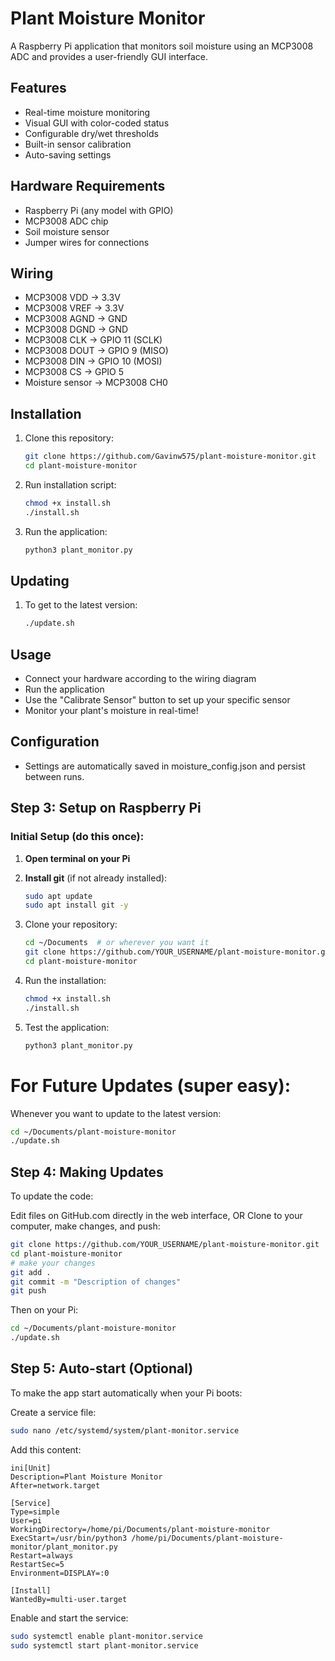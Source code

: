 # Plant Moisture Monitor

A Raspberry Pi application that monitors soil moisture using an MCP3008 ADC and provides a user-friendly GUI interface.

## Features
- Real-time moisture monitoring
- Visual GUI with color-coded status
- Configurable dry/wet thresholds
- Built-in sensor calibration
- Auto-saving settings

## Hardware Requirements
- Raspberry Pi (any model with GPIO)
- MCP3008 ADC chip
- Soil moisture sensor
- Jumper wires for connections

## Wiring
- MCP3008 VDD → 3.3V
- MCP3008 VREF → 3.3V
- MCP3008 AGND → GND
- MCP3008 DGND → GND
- MCP3008 CLK → GPIO 11 (SCLK)
- MCP3008 DOUT → GPIO 9 (MISO)
- MCP3008 DIN → GPIO 10 (MOSI)
- MCP3008 CS → GPIO 5
- Moisture sensor → MCP3008 CH0

## Installation
1. Clone this repository:
   ```bash
   git clone https://github.com/Gavinw575/plant-moisture-monitor.git
   cd plant-moisture-monitor

2. Run installation script:
   ```bash
   chmod +x install.sh
   ./install.sh

3. Run the application:
   ```bash
   python3 plant_monitor.py


## Updating
1. To get to the latest version:
   ```bash
   ./update.sh
   
## Usage

- Connect your hardware according to the wiring diagram
- Run the application
- Use the "Calibrate Sensor" button to set up your specific sensor
- Monitor your plant's moisture in real-time!

## Configuration
- Settings are automatically saved in moisture_config.json and persist between runs.

## Step 3: Setup on Raspberry Pi

### Initial Setup (do this once):

1. **Open terminal on your Pi**

2. **Install git** (if not already installed):
   ```bash
   sudo apt update
   sudo apt install git -y

3. Clone your repository:
   ```bash
   cd ~/Documents  # or wherever you want it
   git clone https://github.com/YOUR_USERNAME/plant-moisture-monitor.git
   cd plant-moisture-monitor

4. Run the installation:
   ```bash
   chmod +x install.sh
   ./install.sh

5. Test the application:
   ```bash
   python3 plant_monitor.py


# For Future Updates (super easy):
Whenever you want to update to the latest version:
   ```bash
   cd ~/Documents/plant-moisture-monitor
   ./update.sh
   ```
## Step 4: Making Updates
To update the code:

Edit files on GitHub.com directly in the web interface, OR
Clone to your computer, make changes, and push:
   ```bash
git clone https://github.com/YOUR_USERNAME/plant-moisture-monitor.git
cd plant-moisture-monitor
# make your changes
git add .
git commit -m "Description of changes"
git push
   ```

Then on your Pi:
   ```bash
   cd ~/Documents/plant-moisture-monitor
   ./update.sh
   ```
## Step 5: Auto-start (Optional)
To make the app start automatically when your Pi boots:

Create a service file:
   ```bash
   sudo nano /etc/systemd/system/plant-monitor.service
   ```
Add this content:
   ```
   ini[Unit]
   Description=Plant Moisture Monitor
   After=network.target

   [Service]
   Type=simple
   User=pi
   WorkingDirectory=/home/pi/Documents/plant-moisture-monitor
   ExecStart=/usr/bin/python3 /home/pi/Documents/plant-moisture-monitor/plant_monitor.py
   Restart=always
   RestartSec=5
   Environment=DISPLAY=:0

   [Install]
   WantedBy=multi-user.target
   ```
Enable and start the service:

   ```bash
   sudo systemctl enable plant-monitor.service
   sudo systemctl start plant-monitor.service
   ```
